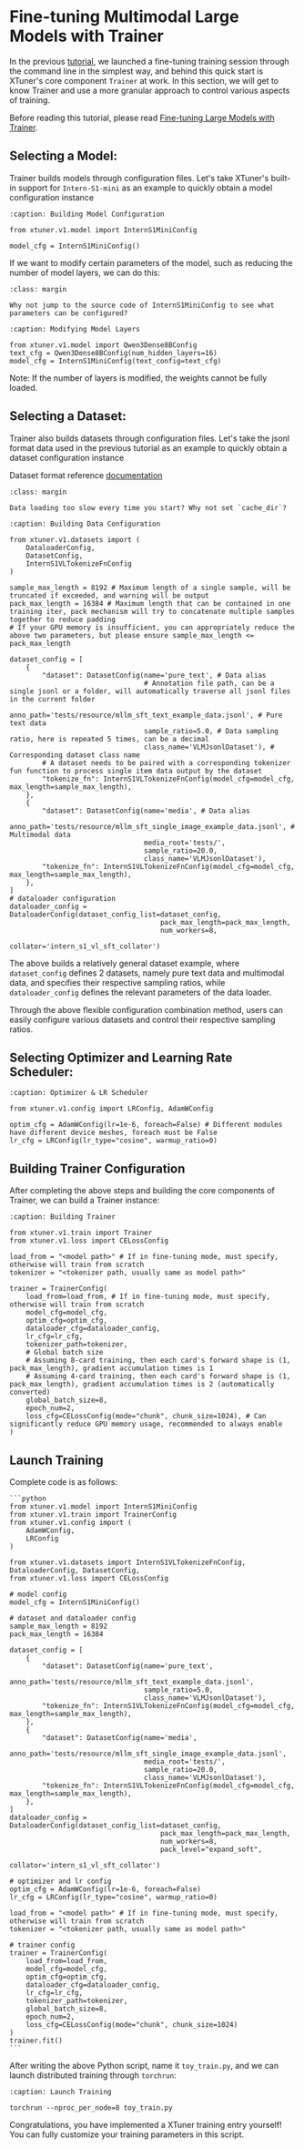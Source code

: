 # Fine-tuning Multimodal Large Models with Trainer

In the previous [tutorial](../../get_started/mllm_sft.md), we launched a fine-tuning training session through the command line in the simplest way, and behind this quick start is XTuner's core component `Trainer` at work. In this section, we will get to know Trainer and use a more granular approach to control various aspects of training.

Before reading this tutorial, please read [Fine-tuning Large Models with Trainer](./llm_trainer.md).

## Selecting a Model:

Trainer builds models through configuration files. Let's take XTuner's built-in support for `Intern-S1-mini` as an example to quickly obtain a model configuration instance

```{code-block} python
:caption: Building Model Configuration

from xtuner.v1.model import InternS1MiniConfig

model_cfg = InternS1MiniConfig()
```

If we want to modify certain parameters of the model, such as reducing the number of model layers, we can do this:

```{tip}
:class: margin

Why not jump to the source code of InternS1MiniConfig to see what parameters can be configured?
```

```{code-block} python
:caption: Modifying Model Layers

from xtuner.v1.model import Qwen3Dense8BConfig
text_cfg = Qwen3Dense8BConfig(num_hidden_layers=16)
model_cfg = InternS1MiniConfig(text_config=text_cfg)
```

Note: If the number of layers is modified, the weights cannot be fully loaded.

## Selecting a Dataset:

Trainer also builds datasets through configuration files. Let's take the jsonl format data used in the previous tutorial as an example to quickly obtain a dataset configuration instance

Dataset format reference [documentation](../../get_started/mllm_sft.md#sft-dataset)


```{tip}
:class: margin

Data loading too slow every time you start? Why not set `cache_dir`?
```

```{code-block} python
:caption: Building Data Configuration

from xtuner.v1.datasets import (
    DataloaderConfig,
    DatasetConfig,
    InternS1VLTokenizeFnConfig
)

sample_max_length = 8192 # Maximum length of a single sample, will be truncated if exceeded, and warning will be output
pack_max_length = 16384 # Maximum length that can be contained in one training iter, pack mechanism will try to concatenate multiple samples together to reduce padding
# If your GPU memory is insufficient, you can appropriately reduce the above two parameters, but please ensure sample_max_length <= pack_max_length

dataset_config = [
    {
        "dataset": DatasetConfig(name='pure_text', # Data alias
                                 # Annotation file path, can be a single jsonl or a folder, will automatically traverse all jsonl files in the current folder
                                 anno_path='tests/resource/mllm_sft_text_example_data.jsonl', # Pure text data
                                 sample_ratio=5.0, # Data sampling ratio, here is repeated 5 times, can be a decimal
                                 class_name='VLMJsonlDataset'), # Corresponding dataset class name
        # A dataset needs to be paired with a corresponding tokenizer fun function to process single item data output by the dataset
        "tokenize_fn": InternS1VLTokenizeFnConfig(model_cfg=model_cfg, max_length=sample_max_length),
    },
    {
        "dataset": DatasetConfig(name='media', # Data alias
                                 anno_path='tests/resource/mllm_sft_single_image_example_data.jsonl', # Multimodal data
                                 media_root='tests/',
                                 sample_ratio=20.0,
                                 class_name='VLMJsonlDataset'),
        "tokenize_fn": InternS1VLTokenizeFnConfig(model_cfg=model_cfg, max_length=sample_max_length),
    },
]
# dataloader configuration
dataloader_config = DataloaderConfig(dataset_config_list=dataset_config,
                                     pack_max_length=pack_max_length,
                                     num_workers=8,
                                     collator='intern_s1_vl_sft_collator')

```

The above builds a relatively general dataset example, where `dataset_config` defines 2 datasets, namely pure text data and multimodal data, and specifies their respective sampling ratios, while `dataloader_config` defines the relevant parameters of the data loader.

Through the above flexible configuration combination method, users can easily configure various datasets and control their respective sampling ratios.


## Selecting Optimizer and Learning Rate Scheduler:

```{code-block} python
:caption: Optimizer & LR Scheduler

from xtuner.v1.config import LRConfig, AdamWConfig

optim_cfg = AdamWConfig(lr=1e-6, foreach=False) # Different modules have different device meshes, foreach must be False
lr_cfg = LRConfig(lr_type="cosine", warmup_ratio=0)
```

## Building Trainer Configuration


After completing the above steps and building the core components of Trainer, we can build a Trainer instance:

```{code-block} python
:caption: Building Trainer

from xtuner.v1.train import Trainer
from xtuner.v1.loss import CELossConfig

load_from = "<model path>" # If in fine-tuning mode, must specify, otherwise will train from scratch
tokenizer = "<tokenizer path, usually same as model path>"

trainer = TrainerConfig(
    load_from=load_from, # If in fine-tuning mode, must specify, otherwise will train from scratch
    model_cfg=model_cfg,
    optim_cfg=optim_cfg,
    dataloader_cfg=dataloader_config,
    lr_cfg=lr_cfg,
    tokenizer_path=tokenizer,
    # Global batch size
    # Assuming 8-card training, then each card's forward shape is (1, pack_max_length), gradient accumulation times is 1
    # Assuming 4-card training, then each card's forward shape is (1, pack_max_length), gradient accumulation times is 2 (automatically converted)
    global_batch_size=8,
    epoch_num=2,
    loss_cfg=CELossConfig(mode="chunk", chunk_size=1024), # Can significantly reduce GPU memory usage, recommended to always enable
)

```


## Launch Training

Complete code is as follows:

````{toggle}
```python
from xtuner.v1.model import InternS1MiniConfig
from xtuner.v1.train import TrainerConfig
from xtuner.v1.config import (
    AdamWConfig,
    LRConfig
)

from xtuner.v1.datasets import InternS1VLTokenizeFnConfig, DataloaderConfig, DatasetConfig,
from xtuner.v1.loss import CELossConfig

# model config
model_cfg = InternS1MiniConfig()

# dataset and dataloader config
sample_max_length = 8192
pack_max_length = 16384

dataset_config = [
    {
        "dataset": DatasetConfig(name='pure_text',
                                 anno_path='tests/resource/mllm_sft_text_example_data.jsonl',
                                 sample_ratio=5.0,
                                 class_name='VLMJsonlDataset'),
        "tokenize_fn": InternS1VLTokenizeFnConfig(model_cfg=model_cfg, max_length=sample_max_length),
    },
    {
        "dataset": DatasetConfig(name='media',
                                 anno_path='tests/resource/mllm_sft_single_image_example_data.jsonl',
                                 media_root='tests/',
                                 sample_ratio=20.0,
                                 class_name='VLMJsonlDataset'),
        "tokenize_fn": InternS1VLTokenizeFnConfig(model_cfg=model_cfg, max_length=sample_max_length),
    },
]
dataloader_config = DataloaderConfig(dataset_config_list=dataset_config,
                                     pack_max_length=pack_max_length,
                                     num_workers=8,
                                     pack_level="expand_soft",
                                     collator='intern_s1_vl_sft_collator')

# optimizer and lr config
optim_cfg = AdamWConfig(lr=1e-6, foreach=False)
lr_cfg = LRConfig(lr_type="cosine", warmup_ratio=0)

load_from = "<model path>" # If in fine-tuning mode, must specify, otherwise will train from scratch
tokenizer = "<tokenizer path, usually same as model path>"

# trainer config
trainer = TrainerConfig(
    load_from=load_from,
    model_cfg=model_cfg,
    optim_cfg=optim_cfg,
    dataloader_cfg=dataloader_config,
    lr_cfg=lr_cfg,
    tokenizer_path=tokenizer,
    global_batch_size=8,
    epoch_num=2,
    loss_cfg=CELossConfig(mode="chunk", chunk_size=1024)
)
trainer.fit()
```
````

After writing the above Python script, name it `toy_train.py`, and we can launch distributed training through `torchrun`:

```{code-block} bash
:caption: Launch Training

torchrun --nproc_per_node=8 toy_train.py
```

Congratulations, you have implemented a XTuner training entry yourself! You can fully customize your training parameters in this script.